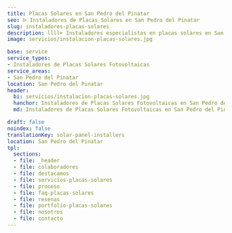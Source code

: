 ```yaml
---
title: Placas Solares en San Pedro del Pinatar
seo: ᐅ Instaladores de Placas Solares en San Pedro del Pinatar
slug: instaladores-placas-solares
description: llll➤ Instaladores especialistas en placas solares en San Pedro del Pinatar. Soluciones sostenibles y eficientes. Mejores técnicas y precios competitivos ✅ ¡Contáctanos!
image: servicios/instalacion-placas-solares.jpg

base: service
service_types:
- Instaladores de Placas Solares Fotovoltaicas
service_areas:
- San Pedro del Pinatar
location: San Pedro del Pinatar
header:
  bi: servicios/instalacion-placas-solares.jpg
  hanchor: Instaladores de Placas Solares Fotovoltaicas en San Pedro del Pinatar
  md: Instaladores de Placas Solares Fotovoltaicas en San Pedro del Pinatar

draft: false
noindex: false
translationKey: solar-panel-installers
location: San Pedro del Pinatar
tpl:
  sections:
  - file: _header
  - file: colaboradores
  - file: destacamos
  - file: servicios-placas-solares
  - file: proceso
  - file: faq-placas-solares
  - file: resenas
  - file: portfolio-placas-solares
  - file: nosotros
  - file: contacto
---
```


